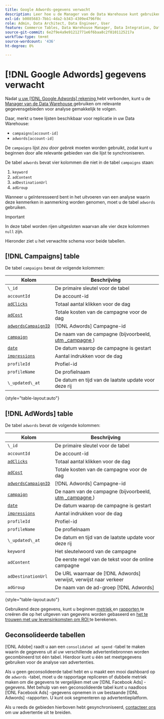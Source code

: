 ```yaml
---
title: Google Adwords-gegevens verwacht
description: Leer hoe u de Manager van de Data Warehouse kunt gebruiken om relevante gegevensgebieden voor analyse gemakkelijk te volgen.
exl-id: b0085683-7bb1-4da2-b343-4309e4796f0c
role: Admin, Data Architect, Data Engineer, User
feature: Commerce Tables, Data Warehouse Manager, Data Integration, Data Import/Export
source-git-commit: 6e2f9e4a9e91212771e6f6baa8c2f8101125217a
workflow-type: tm+mt
source-wordcount: '436'
ht-degree: 0%

---
```


# [!DNL Google Adwords] gegevens verwacht

Nadat [ u uw  [!DNL Google Adwords]  rekening ](../integrations/google-adwords.md) hebt verbonden, kunt u de [ Manager van de Data Warehouse ](../../data-warehouse-mgr/tour-dwm.md) gebruiken om relevante gegevensgebieden voor analyse gemakkelijk te volgen.

Daar, merkt u twee lijsten beschikbaar voor replicatie in uw Data Warehouse:

* `campaigns[account-id]`
* `adwords[account-id]`

De `campaigns` lijst *zou door gebrek* moeten worden gebruikt, zodat kunt u beginnen door alle relevante gebieden van die lijst te synchroniseren.

De tabel `adwords` bevat vier kolommen die niet in de tabel `campaigns` staan:

1. `keyword`
1. `adContent`
1. `adDestinationUrl`
1. `adGroup`

Wanneer u geïnteresseerd bent in het uitvoeren van een analyse waarin deze kenmerken in aanmerking worden genomen, moet u de tabel `adwords` gebruiken.

>[!IMPORTANT]
>
>In deze tabel worden rijen uitgesloten waarvan alle vier deze kolommen `null` zijn.

Hieronder ziet u het verwachte schema voor beide tabellen.

## [!DNL Campaigns] table

De tabel `campaigns` bevat de volgende kolommen:

| **Kolom** | **Beschrijving** |
|-----|-----|
| `\_id` | De primaire sleutel voor de tabel |
| `accountId` | De account-id |
| [`adClicks`](https://ga-dev-tools.google/dimensions-metrics-explorer/#view=detail&amp;group=adwords&amp;jump=ga_adclicks) | Totaal aantal klikken voor de dag |
| [`adCost`](https://ga-dev-tools.google/dimensions-metrics-explorer/#view=detail&amp;group=adwords&amp;jump=ga_adcost) | Totale kosten van de campagne voor de dag |
| [`adwordsCampaignID`](https://ga-dev-tools.google/dimensions-metrics-explorer/#view=detail&amp;group=adwords&amp;jump=ga_adwordscampaignid) | [!DNL Adwords] Campagne-id |
| [`campaign`](https://ga-dev-tools.google/dimensions-metrics-explorer/#view=detail&amp;group=traffic_sources&amp;jump=ga_campaign) | De naam van de campagne (bijvoorbeeld, [ utm \_campagne ](https://support.google.com/analytics/answer/1033867?hl=en)) |
| [`date`](https://ga-dev-tools.google/dimensions-metrics-explorer/#view=detail&amp;group=time&amp;jump=ga_date) | De datum waarop de campagne is gestart |
| [`impressions`](https://ga-dev-tools.google/dimensions-metrics-explorer/#view=detail&amp;group=adwords&amp;jump=ga_impressions) | Aantal indrukken voor de dag |
| `profileId` | Profiel-id |
| `profileName` | De profielnaam |
| `\_updated\_at` | De datum en tijd van de laatste update voor deze rij |

{style="table-layout:auto"}

## [!DNL AdWords] table

De tabel `adwords` bevat de volgende kolommen:

| **Kolom** | **Beschrijving** |
|-----|-----|
| `\_id` | De primaire sleutel voor de tabel |
| `accountId` | De account-id |
| [`adClicks`](https://ga-dev-tools.google/dimensions-metrics-explorer/#view=detail&amp;group=adwords&amp;jump=ga_adclicks) | Totaal aantal klikken voor de dag |
| [`adCost`](https://ga-dev-tools.google/dimensions-metrics-explorer/#view=detail&amp;group=adwords&amp;jump=ga_adcost) | Totale kosten van de campagne voor de dag |
| [`adwordsCampaignID`](https://ga-dev-tools.google/dimensions-metrics-explorer/#view=detail&amp;group=adwords&amp;jump=ga_adwordscampaignid) | [!DNL Adwords] Campagne-id |
| [`campaign`](https://ga-dev-tools.google/dimensions-metrics-explorer/#view=detail&amp;group=traffic_sources&amp;jump=ga_campaign) | De naam van de campagne (bijvoorbeeld, [ utm \_campagne ](https://support.google.com/analytics/answer/1033867?hl=en)) |
| [`date`](https://ga-dev-tools.google/dimensions-metrics-explorer/#view=detail&amp;group=time&amp;jump=ga_date) | De datum waarop de campagne is gestart |
| [`impressions`](https://ga-dev-tools.google/dimensions-metrics-explorer/#view=detail&amp;group=adwords&amp;jump=ga_impressions) | Aantal indrukken voor de dag |
| `profileId` | Profiel-id |
| `profileName` | De profielnaam |
| `\_updated\_at` | De datum en tijd van de laatste update voor deze rij |
| `keyword` | Het sleutelwoord van de campagne |
| `adContent` | De eerste regel van de tekst voor de online campagne |
| `adDestinationUrl` | De URL waarnaar de [!DNL Adwords] verwijst, verwijst naar verkeer |
| `adGroup` | De naam van de ad-groep [!DNL Adwords] |

{style="table-layout:auto"}

Gebruikend deze gegevens, kunt u beginnen [ metriek ](../../../data-user/reports/ess-manage-data-metrics.md) en [ rapporten ](../../../tutorials/using-visual-report-builder.md) te creëren die op het uitgeven van gegevens worden gebaseerd en [ het te trouwen met uw levensinkomsten om ROI ](../../analysis/roi-ad-camp.md) te berekenen.

## Geconsolideerde tabellen

[!DNL Adobe] raadt u aan een `consolidated ad spend` -tabel te maken waarin de gegevens uit al uw verschillende advertentiebronnen worden gecombineerd tot één tabel. Hierdoor kunt u één set meetgegevens gebruiken voor de analyse van advertenties.

Als u geen geconsolideerde tabel hebt en u maakt een mooi dashboard op de `adwords` -tabel, moet u de rapportage repliceren of dubbele metriek maken om die gegevens te vergelijken met uw [!DNL Facebook Ads] -gegevens. Met behulp van een geconsolideerde tabel kunt u naadloos [!DNL Facebook Ads] -gegevens opnemen in uw bestaande [!DNL Adwords] -rapporten. U kunt ook segmenteren op advertentieplatform.

Als u reeds de gebieden hierboven hebt gesynchroniseerd, [ contacteer ons ](https://experienceleague.adobe.com/docs/commerce-knowledge-base/kb/troubleshooting/miscellaneous/mbi-service-policies.html) om uw advertentie uit te breiden.
